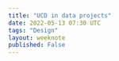 ```yaml
---
title: "UCD in data projects"
date: 2022-05-13 07:30 UTC
tags: "Design"
layout: weeknote
published: False
---
```


